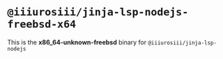 # `@iiiurosiii/jinja-lsp-nodejs-freebsd-x64`

This is the **x86_64-unknown-freebsd** binary for `@iiiurosiii/jinja-lsp-nodejs`

